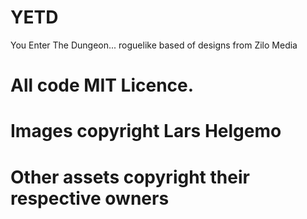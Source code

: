 # YETD
You Enter The Dungeon... roguelike based of designs from Zilo Media

# All code MIT Licence.
# Images copyright Lars Helgemo
# Other assets copyright their respective owners

